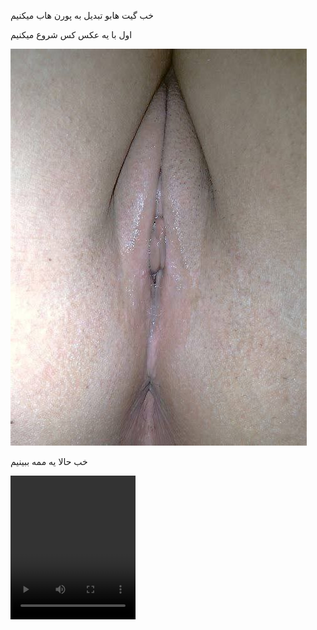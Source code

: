 خب گیت هابو تبدیل به پورن هاب میکنیم

اول با یه عکس کس شروع میکنیم

<img src="https://github.com/wnnwybywbywe/hsoebeksosh/raw/main/IMG_20220503_021820_507.jpg">

خب حالا یه ممه ببینیم
 
<!DOCTYPE html>
<html>
<body>

<video controls loop width="200" height="230">
 <source src="https://github.com/wnnwybywbywe/hsoebeksosh/raw/main/IMG_20220422_034438_870.mp4" type="video/mp4">
</video>

</body>
</html>
